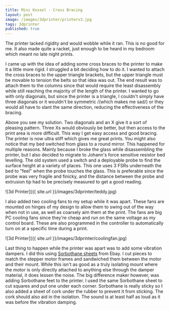 ```yaml
---
title: Mini Kossel - Cross Bracing
layout: post
image: /images/3dprinter/printerv3.jpg
tags: 3dprinter
published: true
---
```


The printer lacked rigidity and would wobble while it ran. This is no good for me. It also made quite a racket, just enough to be heard in my bedroom which meant no late night prints.

<!-- more -->

I came up with the idea of adding some cross braces to the printer to make it a little more rigid. I struggled a bit deciding how to do it. I wanted to attach the cross braces to the upper triangle brackets, but the upper triangle must be movable to tension the belts so that idea was out. The end result was to attach them to the columns since that would require the least disassembly while still reaching the majority of the length of the printer. I wanted to go with only diagonals, but since the printer is a triangle, I couldn't simply have three diagonals or it wouldn't be symmetric /(which makes me sad/) or they would all have to slant the same direction, reducing the effectiveness of the bracing.

Above you see my solution. Two diagonals and an X give it a sort of pleasing pattern. Three Xs would obviously be better, but then access to the print area is more difficult. This way I get easy access and good bracing. The printer is now ultra stiff which gives me great prints. You might also notice that my bed switched from glass to a round mirror. This happened for multiple reasons. Mainly because I broke the glass while disassembling the printer, but I also decided to migrate to Johann's force sensitive resistor bed levelling. The old system used a switch and a deployable probe to find the surface height at a variety of places. This one uses 3 FSRs underneath the bed to "feel" when the probe touches the glass. This is preferable since the probe was very fragile and finicky, and the distance between the probe and extrusion tip had to be precisely measured to get a good reading.

![3d Printer]({{ site.url }}/images/3dprinter/teddy.jpg)

I also added two cooling fans to my setup while it was apart. These fans are mounted on hinges of my design to allow them to swing out of the way when not in use, as well as coarsely aim them at the print. The fans are big PC cooling fans since they're cheap and run on the same voltage as my control board. These are also programmed in the controller to automatically turn on at a specific time during a print.

![3d Printer]({{ site.url }}/images/3dprinter/coolingfan.jpg)

Last thing to happen while the printer was apart was to add some vibration dampers. I did this using [Sorbothane sheets](http://www.ebay.com/sch/i.html?_from=R40&_trksid=p2050601.m570.l1313.TR6.TRC2.A0.H0.Xsorbothane.TRS0&_nkw=sorbothane&_sacat=0) from Ebay. I cut pieces to match the stepper motor frames and sandwiched them between the motor and their mount. While this isn't as good as a truly isolating mount where the motor is only directly attached to anything else through the damper material, it does lessen the noise. The big difference maker however, was adding Sorbothane feet to the printer. I used the same Sorbothane sheet to cut squares and put one under each corner. Sorbothane is really sticky so I also added a sheet of cork under the rubber to prevent it from sticking. The cork should also aid in the isolation. The sound is at least half as loud as it was before the vibration damping.